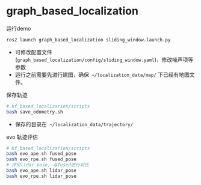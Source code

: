 # graph_based_localization

运行demo

```bash
ros2 launch graph_based_localization sliding_window.launch.py 
```

* 可修改配置文件(`graph_based_localization/config/sliding_window.yaml`)，修改噪声项等参数
* 运行之前需要先进行建图，确保` ~/localization_data/map/` 下已经有地图文件。

保存轨迹

```bash
# kf_based_localizarion/scripts
bash save_odometry.sh
```

* 保存的目录在` ~/localization_data/trajectory/`

evo 轨迹评估

```bash
# kf_based_localizarion/scripts
bash evo_ape.sh fused_pose
bash evo_rpe.sh fused_pose
# 评价lidar pose, 与fused进行对比
bash evo_ape.sh lidar_pose
bash evo_rpe.sh lidar_pose
```
